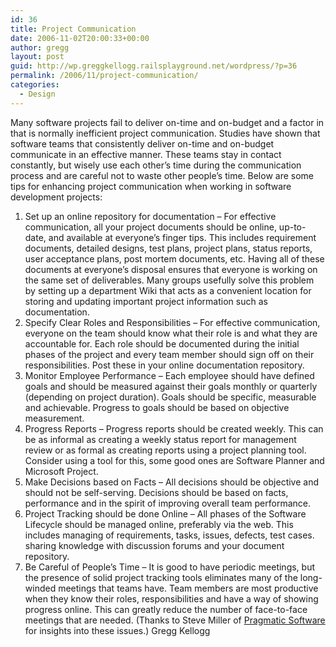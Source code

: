 ```yaml
---
id: 36
title: Project Communication
date: 2006-11-02T20:00:33+00:00
author: gregg
layout: post
guid: http://wp.greggkellogg.railsplayground.net/wordpress/?p=36
permalink: /2006/11/project-communication/
categories:
  - Design
---
```

Many software projects fail to deliver on-time and on-budget and a factor in that is normally inefficient project communication. Studies have shown that software teams that consistently deliver on-time and on-budget communicate in an effective manner. These teams stay in contact constantly, but wisely use each other&#8217;s time during the communication process and are careful not to waste other people&#8217;s time. Below are some tips for enhancing project communication when working in software development projects:

  1. Set up an online repository for documentation &#8211; For effective communication, all your project documents should be online, up-to-date, and available at everyone&#8217;s finger tips. This includes requirement documents, detailed designs, test plans, project plans, status reports, user acceptance plans, post mortem documents, etc. Having all of these documents at everyone&#8217;s disposal ensures that everyone is working on the same set of deliverables. Many groups usefully solve this problem by setting up a department Wiki that acts as a convenient location for storing and updating important project information such as documentation.
  2. Specify Clear Roles and Responsibilities &#8211; For effective communication, everyone on the team should know what their role is and what they are accountable for. Each role should be documented during the initial phases of the project and every team member should sign off on their responsibilities. Post these in your online documentation repository.
  3. Monitor Employee Performance &#8211; Each employee should have defined goals and should be measured against their goals monthly or quarterly (depending on project duration). Goals should be specific, measurable and achievable. Progress to goals should be based on objective measurement.
  4. Progress Reports &#8211; Progress reports should be created weekly. This can be as informal as creating a weekly status report for management review or as formal as creating reports using a project planning tool. Consider using a tool for this, some good ones are Software Planner and Microsoft Project.
  5. Make Decisions based on Facts &#8211; All decisions should be objective and should not be self-serving. Decisions should be based on facts, performance and in the spirit of improving overall team performance.
  6. Project Tracking should be done Online &#8211; All phases of the Software Lifecycle should be managed online, preferably via the web. This includes managing of requirements, tasks, issues, defects, test cases. sharing knowledge with discussion forums and your document repository.
  7. Be Careful of People&#8217;s Time &#8211; It is good to have periodic meetings, but the presence of solid project tracking tools eliminates many of the long-winded meetings that teams have. Team members are most productive when they know their roles, responsibilities and have a way of showing progress online. This can greatly reduce the number of face-to-face meetings that are needed. (Thanks to Steve Miller of [Pragmatic Software](http://www.PragmaticSW.com) for insights into these issues.) Gregg Kellogg
